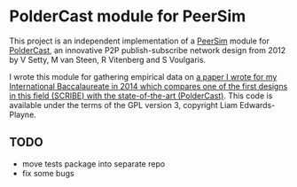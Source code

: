 # PolderCast module for PeerSim
This project is an independent implementation of a [PeerSim](http://peersim.sourceforge.net) module for [PolderCast](http://acropolis.cs.vu.nl/~spyros/www/papers/PolderCast.pdf), an innovative P2P publish-subscribe network design from 2012 by V Setty, M van Steen, R Vitenberg and S Voulgaris.

I wrote this module for gathering empirical data on [a paper I wrote for my International Baccalaureate in 2014 which compares one of the first designs in this field (SCRIBE) with the state-of-the-art (PolderCast)](http://liamz.co/wp-content/uploads/2015/03/Computer-Science-Extended-Essay_Liam-Edwards-Playne.pdf). This code is available under the terms of the GPL version 3, copyright Liam Edwards-Playne.

## TODO
 - move tests package into separate repo
 - fix some bugs
